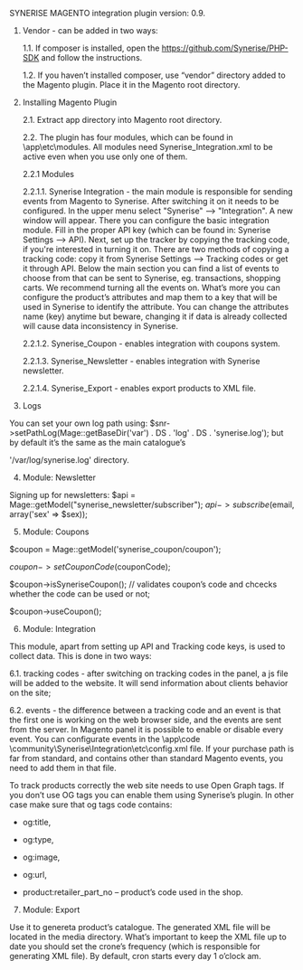 SYNERISE MAGENTO integration plugin version: 0.9.

1. Vendor - can be added in two ways:

   1.1. If composer is installed, open the https://github.com/Synerise/PHP-SDK and follow the instructions.

   1.2. If you haven’t installed composer, use “vendor” directory added to the Magento plugin. Place it in the Magento root directory.

2. Installing Magento Plugin

   2.1. Extract app directory into Magento root directory.

   2.2. The plugin has four modules, which can be found in \app\etc\modules. All modules need Synerise_Integration.xml to be active even when you use only one of them.

      2.2.1 Modules

      2.2.1.1. Synerise Integration - the main module is responsible for sending events from Magento to Synerise. After switching it on it needs to be configured. In the upper menu select "Synerise" --> "Integration". A new window will appear. There you can configure the basic integration module. Fill in the proper API key (which can be found in: Synerise Settings --> API). Next, set up the tracker by copying the tracking code, if you're interested in turning it on. There are two methods of copying a tracking code: copy it from Synerise Settings --> Tracking codes or get it through API.  Below the main section you can find a list of events to choose from that can be sent to Synerise, eg. transactions, shopping carts. We recommend turning all the events on. What’s more you can configure the product’s attributes and map them to a key that will be used in Synerise to identify the attribute. You can change the attributes name (key) anytime but beware, changing it if data is already collected will cause data inconsistency in Synerise.

      2.2.1.2. Synerise_Coupon - enables integration with coupons system.

      2.2.1.3. Synerise_Newsletter - enables integration with Synerise newsletter.

      2.2.1.4. Synerise_Export - enables export products to XML file.

3. Logs

You can set your own log path using: $snr->setPathLog(Mage::getBaseDir('var') . DS . 'log' . DS . 'synerise.log'); but by default it’s the same as the main catalogue’s

 '/var/log/synerise.log' directory.

4. Module: Newsletter

Signing up for newsletters: $api = Mage::getModel("synerise_newsletter/subscriber"); $api->subscribe($email, array('sex' => $sex));

5. Module: Coupons

$coupon = Mage::getModel('synerise_coupon/coupon');

$coupon->setCouponCode($couponCode);

$coupon->isSyneriseCoupon(); // validates coupon’s code and chcecks whether the code can be used or not;

$coupon->useCoupon();

6. Module: Integration

This module, apart from setting up API and Tracking code keys, is used to collect data. This is done in two ways:

   6.1. tracking codes - after switching on tracking codes in the panel, a js file will be added to the website. It will send information about clients behavior on the site;

   6.2. events - the difference between a tracking code and an event is that the first one is working on the web browser side, and the events are sent from the server. In Magento panel it is possible to enable or disable every event. You can configurate events in the  \app\code \community\Synerise\Integration\etc\config.xml file. If your purchase path is far from standard, and contains other than standard Magento events, you need to add them in that file.

To track products correctly the web site needs to use Open Graph tags. If you don’t use OG tags you can enable them using Synerise’s plugin. In other case make sure that og tags code contains:

* og:title,

* og:type,

* og:image,

* og:url,

* product:retailer_part_no – product’s code used in the shop.

7. Module: Export

Use it to genereta product’s catalogue. The generated XML file will be located in the media directory. What’s important to keep the XML file up to date you should set the crone’s frequency (which is responsible for generating XML file). By default, cron starts every day 1 o’clock am.